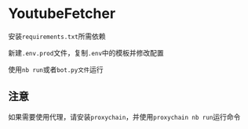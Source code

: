 # YoutubeFetcher

安装`requirements.txt`所需依赖

新建`.env.prod`文件，复制`.env`中的模板并修改配置

使用`nb run`或者`bot.py文件`运行

## 注意

如果需要使用代理，请安装`proxychain`，并使用`proxychain nb run`运行命令
